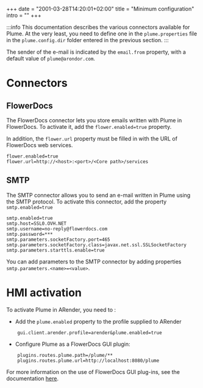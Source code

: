 +++
date = "2001-03-28T14:20:01+02:00"
title = "Minimum configuration"
intro = ""
+++

:::info
This documentation describes the various connectors available for Plume. At the very least, you need to define one in the ``plume.properties`` file in the ``plume.config.dir`` folder entered in the previous section.
:::

The sender of the e-mail is indicated by the ``email.from`` property, with a default value of ``plume@arondor.com``.

# Connectors 

## FlowerDocs

The FlowerDocs connector lets you store emails written with Plume in FlowerDocs.
To activate it, add the `flower.enabled=true` property. 

In addition, the `flower.url` property must be filled in with the URL of FlowerDocs web services. 

```properties
flower.enabled=true
flower.url=http://<host>:<port>/<Core path>/services
```

## SMTP

The SMTP connector allows you to send an e-mail written in Plume using the SMTP protocol.
To activate this connector, add the property `smtp.enabled=true`

```properties
smtp.enabled=true
smtp.host=SSL0.OVH.NET
smtp.username=no-reply@flowerdocs.com
smtp.password=***
smtp.parameters.socketFactory.port=465
smtp.parameters.socketFactory.class=javax.net.ssl.SSLSocketFactory
smtp.parameters.starttls.enable=true
```

You can add parameters to the SMTP connector by adding properties `smtp.parameters.<name>=<value>`.


# HMI activation

To activate Plume in ARender, you need to : 
	
* Add the ``plume.enabled`` property to the profile supplied to ARender  

```properties
	gui.client.arender.profile=arender&plume.enabled=true
```

* Configure Plume as a FlowerDocs GUI plugin: 

```properties
	plugins.routes.plume.path=/plume/**
	plugins.routes.plume.url=http://localhost:8080/plume
```

For more information on the use of FlowerDocs GUI plug-ins, see the documentation [here](broken-link.md). 
